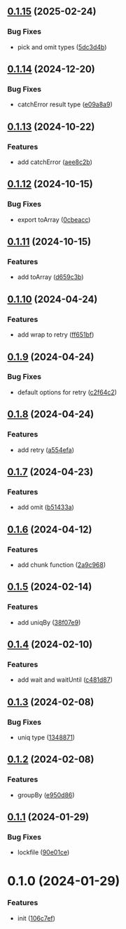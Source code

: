 

## [0.1.15](https://git.outloud.dev/outloud/libraries/utils/compare/v0.1.14...v0.1.15) (2025-02-24)


### Bug Fixes

* pick and omit types ([5dc3d4b](https://git.outloud.dev/outloud/libraries/utils/commits/5dc3d4b400cfdf04804fbea5e5319a7c1bed1576))

## [0.1.14](https://git.outloud.dev/outloud/libraries/utils/compare/v0.1.13...v0.1.14) (2024-12-20)


### Bug Fixes

* catchError result type ([e09a8a9](https://git.outloud.dev/outloud/libraries/utils/commits/e09a8a95610e2fbcd71323f56961ede07b93bc97))

## [0.1.13](https://git.outloud.dev/outloud/libraries/utils/compare/v0.1.12...v0.1.13) (2024-10-22)


### Features

* add catchError ([aee8c2b](https://git.outloud.dev/outloud/libraries/utils/commits/aee8c2b4555be41e7895387a6b54698e19dcd478))

## [0.1.12](https://git.outloud.dev/outloud/libraries/utils/compare/v0.1.11...v0.1.12) (2024-10-15)


### Bug Fixes

* export toArray ([0cbeacc](https://git.outloud.dev/outloud/libraries/utils/commits/0cbeaccaef24b877265c794260d4af02d2031f5a))

## [0.1.11](https://git.outloud.dev/outloud/libraries/utils/compare/v0.1.10...v0.1.11) (2024-10-15)


### Features

* add toArray ([d659c3b](https://git.outloud.dev/outloud/libraries/utils/commits/d659c3b58b051a337d17dcf27bf09430f789fa87))

## [0.1.10](https://git.outloud.dev/outloud/libraries/utils/compare/v0.1.9...v0.1.10) (2024-04-24)


### Features

* add wrap to retry ([ff651bf](https://git.outloud.dev/outloud/libraries/utils/commits/ff651bfbb0975c69df503cfab1634983ca01e62f))

## [0.1.9](https://git.outloud.dev/outloud/libraries/utils/compare/v0.1.8...v0.1.9) (2024-04-24)


### Bug Fixes

* default options for retry ([c2f64c2](https://git.outloud.dev/outloud/libraries/utils/commits/c2f64c2645af9f4242aa64a65efd7530a035dbd2))

## [0.1.8](https://git.outloud.dev/outloud/libraries/utils/compare/v0.1.7...v0.1.8) (2024-04-24)


### Features

* add retry ([a554efa](https://git.outloud.dev/outloud/libraries/utils/commits/a554efa502ba2468d205d8c276495407dc6ee3b1))

## [0.1.7](https://git.outloud.dev/outloud/libraries/utils/compare/v0.1.6...v0.1.7) (2024-04-23)


### Features

* add omit ([b51433a](https://git.outloud.dev/outloud/libraries/utils/commits/b51433a2daf9197a89249e0dba5fa826c5cef04e))

## [0.1.6](https://git.outloud.dev/outloud/libraries/utils/compare/v0.1.5...v0.1.6) (2024-04-12)


### Features

* add chunk function ([2a9c968](https://git.outloud.dev/outloud/libraries/utils/commits/2a9c96810c8a628abc5b19cd809baafd28ed86d8))

## [0.1.5](https://git.outloud.dev/outloud/libraries/utils/compare/v0.1.4...v0.1.5) (2024-02-14)


### Features

* add uniqBy ([38f07e9](https://git.outloud.dev/outloud/libraries/utils/commits/38f07e95c72509d2091994a77a9f4eae5a042e40))

## [0.1.4](https://git.outloud.dev/outloud/libraries/utils/compare/v0.1.3...v0.1.4) (2024-02-10)


### Features

* add wait and waitUntil ([c481d87](https://git.outloud.dev/outloud/libraries/utils/commits/c481d8791f6939d0fb5f2d4e5985f9aade25a971))

## [0.1.3](https://git.outloud.dev/outloud/libraries/utils/compare/v0.1.2...v0.1.3) (2024-02-08)


### Bug Fixes

* uniq type ([1348871](https://git.outloud.dev/outloud/libraries/utils/commits/1348871f7b8c0807545a53dc236aba4d9a3c7de7))

## [0.1.2](https://git.outloud.dev/outloud/libraries/utils/compare/v0.1.1...v0.1.2) (2024-02-08)


### Features

* groupBy ([e950d86](https://git.outloud.dev/outloud/libraries/utils/commits/e950d86c00814bacd5804e182f98111722638e71))

## [0.1.1](https://git.outloud.dev/outloud/libraries/utils/compare/v0.1.0...v0.1.1) (2024-01-29)


### Bug Fixes

* lockfile ([90e01ce](https://git.outloud.dev/outloud/libraries/utils/commits/90e01ce1fdbcb2bf0c517c7b18e256b805604c64))

# 0.1.0 (2024-01-29)


### Features

* init ([106c7ef](https://git.outloud.dev/outloud/libraries/utils/commits/106c7efa979a91e6e9fdf8b942e187e411ea1a48))
